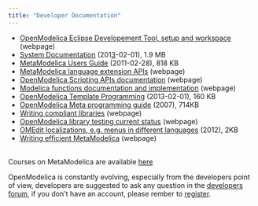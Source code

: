 ```yaml
---
title: "Developer Documentation"
---
```

<ul>
<li><span style="text-decoration: underline;"><a href="documents/">OpenModelica Eclipse Developement Tool, setup and workspace</a></span> (webpage)</li>
<li><a href="svn/OpenModelica/tags/OPENMODELICA_1_9_0_BETA_4/doc/OpenModelicaSystem.pdf"><span style="text-decoration: underline;">System Documentation</span></a> (201<span style="text-decoration: underline;">3</span>-02-01), 1.9 MB</li>
<li><a href="svn/OpenModelica/tags/OPENMODELICA_1_9_0_BETA_3/doc/OpenModelicaMetaProgramming.pdf"><span style="text-decoration: underline;">MetaModelica Users Guide</span></a> (2011-02-28), 818 KB</li>
<li><span style="text-decoration: underline;"><a href="https://build.openmodelica.org/Documentation/MetaModelica.html">MetaModelica language extension APIs</a></span> (webpage)</li>
<li><span style="text-decoration: underline;"><a href="https://build.openmodelica.org/Documentation/OpenModelica.Scripting.html">OpenModelica Scripting APIs documentation</a></span> (webpage)</li>
<li><span style="text-decoration: underline;"><a href="https://build.openmodelica.org/Documentation/">Modelica functions documentation and implementation</a></span> (webpage)</li>
<li><a href="svn/OpenModelica/tags/OPENMODELICA_1_9_0_BETA_4/doc/OpenModelicaTemplateProgramming.pdf"><span style="text-decoration: underline;">OpenModelica Template Programming</span></a> (2013-02-01), 160 KB</li>
<li><span style="text-decoration: underline;"><a href="https://openmodelica.ida.liu.se/svn/OpenModelica/installers/windows/OMDev/OpenModelicaMetaProgramming.pdf">OpenModelica Meta programming guide</a></span> (2007), 714KB</li>
<li><span style="text-decoration: underline;"><a href="https://trac.openmodelica.org/OpenModelica/wiki/WritingCompliantLibraries">Writing compliant libraries</a></span> (webpage)</li>
<li><a href="https://test.openmodelica.org/libraries/"><span style="text-decoration: underline;">OpenModelica library testing current status</span></a> (webpage)</li>
<li><span style="text-decoration: underline;"><a href="svn/OpenModelica/trunk/OMEdit/OMEditGUI/Resources/nls/README.txt" target="_blank">OMEdit localizations, e.g. menus in different languages</a></span>&nbsp;(2012), 2KB</li>
<li><span style="text-decoration: underline;"><a href="https://trac.openmodelica.org/OpenModelica/wiki/WritingEfficientMetaModelica" target="_blank">Writing efficient MetaModelica</a></span> (webpage)</li>
</ul>
<p><br />Courses on MetaModelica are available <a href="/developersresources/courses">here</a></p>
<p>OpenModelica is constantly evolving, especially from the developers point of view, developers are suggested to ask any question in the <a href="/forum/forum?id=7">developers forum</a>, if you don't have an account, please rember to <a href="/component/users/?view=registration">register</a>.</p>